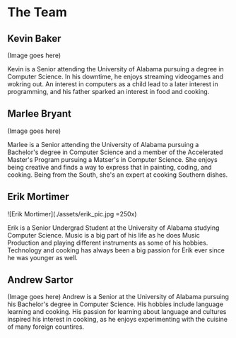 # The Team 

## Kevin Baker 
(Image goes here)

Kevin is a Senior attending the University of Alabama pursuing a degree in Computer Science. In his downtime, he enjoys streaming videogames and wokring out. An interest in computers as a child lead to a later interest in programming, and his father sparked an interest in food and cooking. 
## Marlee Bryant 
(Image goes here)

Marlee is a Senior attending the University of Alabama pursuing a Bachelor's degree in Computer Science and a member of the Accelerated Master's Program pursuing a Matser's in Computer Science. She enjoys being creative and finds a way to express that in painting, coding, and cooking. Being from the South, she's an expert at cooking Southern dishes.
## Erik Mortimer 
![Erik Mortimer](./assets/erik_pic.jpg =250x)

Erik is a Senior Undergrad Student at the University of Alabama studying Computer Science. Music is a big part of his life as he does Music Production and playing different instruments as some of his hobbies. Technology and cooking has always been a big passion for Erik ever since he was younger as well. 

## Andrew Sartor
(Image goes here)
Andrew is a Senior at the University of Alabama pursuing his Bachelor's degree in Computer Science. His hobbies include language learning and cooking. His passion for learning about language and cultures inspired his interest in cooking, as he enjoys experimenting with the cuisine of many foreign countires.

